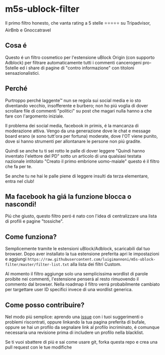 # m5s-ublock-filter
Il primo filtro honesto, che vanta rating a 5 stelle ⭐⭐⭐⭐⭐ su Tripadvisor, AirBnb e Gnoccatravel

## Cosa é
Questo é un filtro cosmetico per l'estensione uBlock Origin (con supporto Adblock) per filtrare automaticamente tutti i commenti cancerogeni pro-5stelle ed i share di pagine di "contro informazione" con titoloni sensazionalistici.

## Perché
Purtroppo perché laggente™ nun se regola sui social media e io sto diventando vecchio, insofferente e burbero; non ho piú voglia di dover scrollare file di commenti "politici" su post che magari nulla hanno a che fare con l'argomento iniziale.

Il problema dei social media, facebook in primis, é la mancanza di moderazione attiva. Vengo da una generazione dove le chat e message board erano (e sono tutt'ora per fortuna) moderate, dove l'OT viene punito, dove si hanno strumenti per allontanare le persone non piú gradite.

Quindi se anche tu ti sei rotto le palle di dover leggere "Quindi hanno inventato l'elettore del PD" sotto un articolo di una qualsiasi testata nazionale intitolato "Creato il primo embrione uomo-maiale" questo é il filtro che fa per te.

Se anche tu ne hai le palle piene di leggere insulti da terza elementare, entra nel club!

## Ma facebook ha giá la funzione blocca o nascondi!
Piú che giusto, questo filtro peró é nato con l'idea di centralizzare una lista di profili e pagine "tossiche". 

## Come funziona?
Semplicemente tramite le estensioni uBlock/Adblock, scaricabili dal tuo browser. Dopo aver installato la tua estensione preferita apri le impostazioni e aggiungi `https://raw.githubusercontent.com/luigimannoni/m5s-ublock-filter/master/filter-list.txt`  alla lista dei filtri Custom.

Al momento il filtro aggiunge solo una semplicissima wordlist di parole proibite nei commenti, l'estensione penserá al resto rimuovendo il commento dal browser. Nella roadmap il filtro verrá probabilmente cambiato per targettare user ID specifici invece di una wordlist generica.   

## Come posso contribuire?
Nel modo piú semplice: aprendo una [issue](https://github.com/luigimannoni/m5s-ublock-filter/issues) con i tuoi suggerimenti o problemi riscontrati, oppure linkando la tua pagina preferita di bufale, oppure se hai un profilo da segnalare link al profilo incriminato, é comunque necessaria una revisione prima di includere un profilo nella blacklist.

Se ti vuoi sbattere di piú e sai come usare git, forka questa repo e crea una pull request con le tue modifiche 
